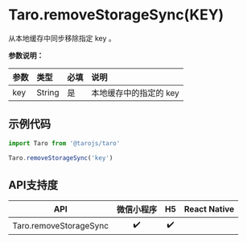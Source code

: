# Taro.removeStorageSync(KEY)

从本地缓存中同步移除指定 key 。

**参数说明：**

| 参数 | 类型   | 必填 | 说明                   |
| :--- | :----- | :--- | :--------------------- |
| key  | String | 是   | 本地缓存中的指定的 key |

## 示例代码

```jsx
import Taro from '@tarojs/taro'

Taro.removeStorageSync('key')
```

## API支持度



|          API           | 微信小程序 |  H5  | React Native |
| :--------------------: | :--------: | :--: | :----------: |
| Taro.removeStorageSync |     ✔️      |  ✔️   |              |
